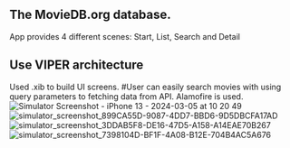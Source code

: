 ## The MovieDB.org database.
App provides 4 different scenes: Start, List, Search and Detail
## Use VIPER architecture
Used .xib to build UI screens.
#User can easily search movies with using query parameters to fetching data from API. Alamofire is used.
![Simulator Screenshot - iPhone 13 - 2024-03-05 at 10 20 49](https://github.com/BorisKly/Cinepedia24/assets/102425047/f8c4bdf3-3e62-4942-8cd2-46e9bc751b8c)
![simulator_screenshot_899CA55D-9087-4DD7-BBD6-9D5DBCFA17AD](https://github.com/BorisKly/Cinepedia24/assets/102425047/bf604364-512d-4528-9d64-112266ce2e4e)
![simulator_screenshot_3DDAB5F8-DE16-47D5-A158-A14EAE70B267](https://github.com/BorisKly/Cinepedia24/assets/102425047/14b74138-39de-419c-88af-fb90c8ac35d1)
![simulator_screenshot_7398104D-BF1F-4A08-B12E-704B4AC5A676](https://github.com/BorisKly/Cinepedia24/assets/102425047/07f4a6cb-370b-4835-ba32-8e7b22d64d51)
